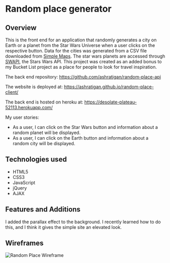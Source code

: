 # Random place generator
## Overview
This is the front end for an application that randomly generates a city on Earth or a planet from the Star Wars Universe when a user clicks on the respective button. Data for the cities was generated from a CSV file downloaded from [Simple Maps](https://simplemaps.com/data/world-cities). The star wars planets are accessed through [SWAPI](https://swapi.co/), the Stars Wars API. This project was created as an added bonus to my Bucket List project as a place for people to look for travel inspiration. 

The back end repository: https://github.com/ashratigan/random-place-api

The website is deployed at: https://ashratigan.github.io/random-place-client/

The back end is hosted on heroku at: https://desolate-plateau-52113.herokuapp.com/

My user stories:
- As a user, I can click on the Star Wars button and information about a random planet will be displayed.
- As a user, I can click on the Earth button and information about a random city will be displayed.

## Technologies used
- HTML5
- CSS3
- JavaScript
- jQuery
- AJAX

## Features and Additions
I added the parallax effect to the background. I recently learned how to do this, and I think it gives the simple site an elevated look. 

## Wireframes
![Random Place Wireframe](https://i.imgur.com/aG7M9P7.jpg)


